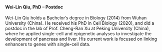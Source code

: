 #### Wei-Lin Qiu, PhD – Postdoc

<div class="social-profile">
<div class="contact-icons">
<a href="mailto:weilin.qiu@bio.ku.dk" title="email"><i class="fa-solid fa-envelope"></i></a>
</div>
</div>

Wei-Lin Qiu holds a Bachelor’s degree in Biology (2014) from Wuhan University (China). He received his PhD in Cell Biology (2020), and did a postdoc in the lab of Prof. Cheng-Ran Xu at Peking University (China), where he applied single-cell and epigenetic analyses to investigate the development of pancreas and liver. His current work is focused on linking enhancers to genes with single-cell data.